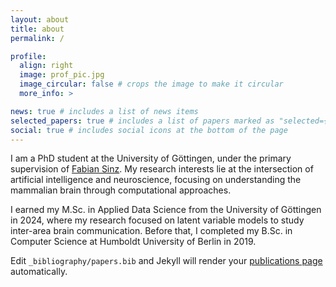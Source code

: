 ```yaml
---
layout: about
title: about
permalink: /

profile:
  align: right
  image: prof_pic.jpg
  image_circular: false # crops the image to make it circular
  more_info: >

news: true # includes a list of news items
selected_papers: true # includes a list of papers marked as "selected={true}"
social: true # includes social icons at the bottom of the page
---
```


I am a PhD student at the University of Göttingen, under the primary supervision of <a href="https://sinzlab.org/">Fabian Sinz</a>. My research interests lie at the intersection of artificial intelligence and neuroscience, focusing on understanding the mammalian brain through computational approaches.

I earned my M.Sc. in Applied Data Science from the University of Göttingen in 2024, where my research focused on latent variable models to study inter-area brain communication. Before that, I completed my B.Sc. in Computer Science at Humboldt University of Berlin in 2019.

Edit `_bibliography/papers.bib` and Jekyll will render your [publications page](/al-folio/publications/) automatically.